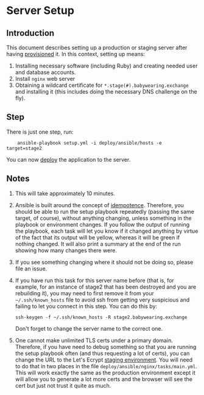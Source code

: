 # Server Setup

## Introduction

This document describes setting up a production or staging server after having [provisioned](provisioning.md) it. In
this context, setting up means:
 
1. Installing necessary software (including Ruby) and creating needed user and database accounts.
2. Install `nginx` web server
3. Obtaining a wildcard certificate for `*.stage(#).babywearing.exchange` and installing it (this includes doing
the necessary DNS challenge on the fly).

## Step

There is just one step, run:

```
    ansible-playbook setup.yml -i deploy/ansible/hosts -e target=stage2
```

You can now [deploy](deploy.md) the application to the server.

## Notes

1. This will take approximately 10 minutes.

2. Ansible is built around the concept of [idempotence](https://en.wikipedia.org/wiki/Idempotence). Therefore, you should
be able to run the setup playbook repeatedly (passing the same target, of course), without anything changing,
unless something in the playbook or environment changes. If you follow the output of running the playbook, each task
will let you know if it changed anything by virtue of the fact that its output will be yellow, whereas it will be green
if nothing changed. It will also print a summary at the end of the run showing how many changes there were.

3. If you see something changing where it should not be doing so, please file an issue.

4. If you have run this task for this server name before (that is, for example, for an instance of stage2 that has
been destroyed and you are rebuilding it), you may need to first remove it from your `~/.ssh/known_hosts` file to
avoid ssh from getting very suspicious and failing to let you connect in this step. You can do this by:
  
   ```
   ssh-keygen -f ~/.ssh/known_hosts -R stage2.babywearing.exchange
   ```
   
   Don't forget to change the server name to the correct one.
  
5. One cannot make unlimited TLS certs under a primary domain. Therefore, if you have need to debug something so that
you are running the setup playbook often (and thus requesting a lot of certs), you can change the URL to the
Let's Ecrypt [staging environment](https://letsencrypt.org/docs/staging-environment/). You will need to do that
in two places in the file `deploy/ansible/nginx/tasks/main.yml`. This will work exactly the
same as the production environment except it will allow you to generate a lot more certs and the browser will see 
the cert but just not trust it quite as much.    

